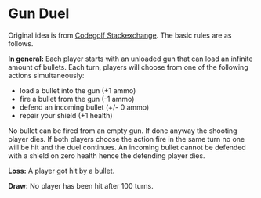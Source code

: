 Gun Duel
========
Original idea is from [Codegolf Stackexchange](http://codegolf.stackexchange.com/questions/104896/the-futuristic-gun-duel). The basic rules are as follows.

**In general:**
Each player starts with an unloaded gun that can load an infinite amount of bullets.
Each turn, players will choose from one of the following actions simultaneously:
 - load a bullet into the gun (+1 ammo)
 - fire a bullet from the gun (-1 ammo)
 - defend an incoming bullet (+/- 0 ammo)
 - repair your shield (+1 health)

No bullet can be fired from an empty gun. If done anyway the shooting player dies. If both players choose the action fire in the same turn no one will be hit and the duel continues. An incoming bullet cannot be defended with a shield on zero health hence the defending player dies.

**Loss:**
A player got hit by a bullet.

**Draw:**
No player has been hit after 100 turns.
